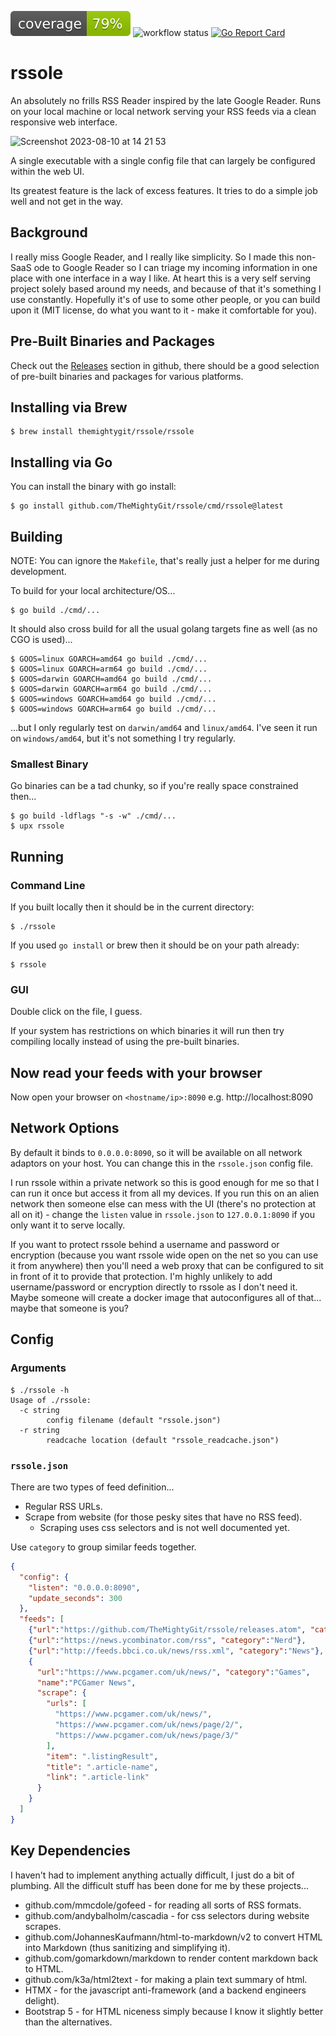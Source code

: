 ![badge](./badge.svg) ![workflow status](https://github.com/TheMightyGit/rssole/actions/workflows/build.yml/badge.svg) [![Go Report Card](https://goreportcard.com/badge/github.com/TheMightyGit/rssole)](https://goreportcard.com/report/github.com/TheMightyGit/rssole)

# rssole

An absolutely no frills RSS Reader inspired by the late Google Reader. Runs on
your local machine or local network serving your RSS feeds via a clean
responsive web interface.

![Screenshot 2023-08-10 at 14 21 53](https://github.com/TheMightyGit/rssole/assets/888751/a44ae604-72a4-4e92-8ed7-5580663eaf0c)

A single executable with a single config file that can largely be configured
within the web UI.

Its greatest feature is the lack of excess features. It tries to do a simple
job well and not get in the way.

## Background

I really miss Google Reader, and I really like simplicity. So I made this
non-SaaS ode to Google Reader so I can triage my incoming information in one
place with one interface in a way I like. At heart this is a very self serving
project solely based around my needs, and because of that it's something I use
constantly. Hopefully it's of use to some other people, or you can build upon
it (MIT license, do what you want to it - make it comfortable for you).

## Pre-Built Binaries and Packages

Check out the [Releases](https://github.com/TheMightyGit/rssole/releases/)
section in github, there should be a good selection of pre-built binaries
and packages for various platforms.

## Installing via Brew

```console
$ brew install themightygit/rssole/rssole
```

## Installing via Go

You can install the binary with go install:

```console
$ go install github.com/TheMightyGit/rssole/cmd/rssole@latest
```

## Building

NOTE: You can ignore the `Makefile`, that's really just a helper for me during
development.

To build for your local architecture/OS...

```console
$ go build ./cmd/...
```

It should also cross build for all the usual golang targets fine as well (as no
CGO is used)...

```console
$ GOOS=linux GOARCH=amd64 go build ./cmd/...
$ GOOS=linux GOARCH=arm64 go build ./cmd/...
$ GOOS=darwin GOARCH=amd64 go build ./cmd/...
$ GOOS=darwin GOARCH=arm64 go build ./cmd/...
$ GOOS=windows GOARCH=amd64 go build ./cmd/...
$ GOOS=windows GOARCH=arm64 go build ./cmd/...
```

...but I only regularly test on `darwin/amd64` and `linux/amd64`.
I've seen it run on `windows/amd64`, but it's not something I try regularly.

### Smallest Binary

Go binaries can be a tad chunky, so if you're really space constrained then...

```console
$ go build -ldflags "-s -w" ./cmd/...
$ upx rssole
```

## Running

### Command Line

If you built locally then it should be in the current directory:

```console
$ ./rssole
```

If you used `go install` or brew then it should be on your path already:

```console
$ rssole
```

### GUI

Double click on the file, I guess.

If your system has restrictions on which binaries it will run then try
compiling locally instead of using the pre-built binaries.

## Now read your feeds with your browser

Now open your browser on `<hostname/ip>:8090` e.g. http://localhost:8090

## Network Options

By default it binds to `0.0.0.0:8090`, so it will be available on all network
adaptors on your host. You can change this in the `rssole.json` config file.

I run rssole within a private network so this is good enough for me so that I
can run it once but access it from all my devices. If you run this on an alien
network then someone else can mess with the UI (there's no protection at all on
it) - change the `listen` value in `rssole.json` to `127.0.0.1:8090` if you
only want it to serve locally.

If you want to protect rssole behind a username and password or encryption
(because you want rssole wide open on the net so you can use it from anywhere)
then you'll need a web proxy that can be configured to sit in front of it to
provide that protection. I'm highly unlikely to add username/password or
encryption directly to rssole as I don't need it. Maybe someone will create a
docker image that autoconfigures all of that... maybe that someone is you?

## Config

### Arguments

```console
$ ./rssole -h
Usage of ./rssole:
  -c string
        config filename (default "rssole.json")
  -r string
        readcache location (default "rssole_readcache.json")
```

### `rssole.json`

There are two types of feed definition...

- Regular RSS URLs.
- Scrape from website (for those pesky sites that have no RSS feed).
  - Scraping uses css selectors and is not well documented yet.

Use `category` to group similar feeds together.

```json
{
  "config": {
    "listen": "0.0.0.0:8090",
    "update_seconds": 300
  },
  "feeds": [
    {"url":"https://github.com/TheMightyGit/rssole/releases.atom", "category":"Github Releases"},
    {"url":"https://news.ycombinator.com/rss", "category":"Nerd"},
    {"url":"http://feeds.bbci.co.uk/news/rss.xml", "category":"News"},
    {
      "url":"https://www.pcgamer.com/uk/news/", "category":"Games",
      "name":"PCGamer News",
      "scrape": {
        "urls": [
          "https://www.pcgamer.com/uk/news/",
          "https://www.pcgamer.com/uk/news/page/2/",
          "https://www.pcgamer.com/uk/news/page/3/"
        ],
        "item": ".listingResult",
        "title": ".article-name",
        "link": ".article-link"
      }
    }
  ]
}
```

## Key Dependencies

I haven't had to implement anything actually difficult, I just do a bit of
plumbing. All the difficult stuff has been done for me by these projects...

- github.com/mmcdole/gofeed - for reading all sorts of RSS formats.
- github.com/andybalholm/cascadia - for css selectors during website scrapes.
- github.com/JohannesKaufmann/html-to-markdown/v2 to convert HTML into Markdown
  (thus sanitizing and simplifying it).
- github.com/gomarkdown/markdown to render content markdown back to HTML.
- github.com/k3a/html2text - for making a plain text summary of html.
- HTMX - for the javascript anti-framework (and a backend engineers delight).
- Bootstrap 5 - for HTML niceness simply because I know it slightly better than
  the alternatives.
